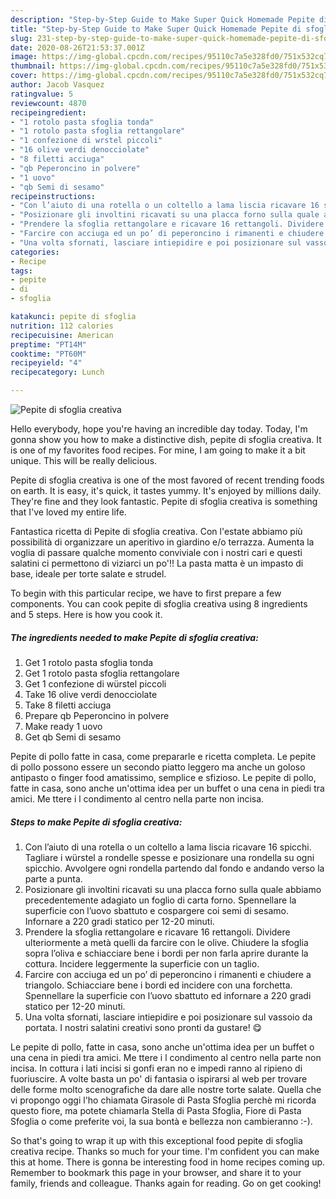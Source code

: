 ```yaml
---
description: "Step-by-Step Guide to Make Super Quick Homemade Pepite di sfoglia creativa"
title: "Step-by-Step Guide to Make Super Quick Homemade Pepite di sfoglia creativa"
slug: 231-step-by-step-guide-to-make-super-quick-homemade-pepite-di-sfoglia-creativa
date: 2020-08-26T21:53:37.001Z
image: https://img-global.cpcdn.com/recipes/95110c7a5e328fd0/751x532cq70/pepite-di-sfoglia-creativa-recipe-main-photo.jpg
thumbnail: https://img-global.cpcdn.com/recipes/95110c7a5e328fd0/751x532cq70/pepite-di-sfoglia-creativa-recipe-main-photo.jpg
cover: https://img-global.cpcdn.com/recipes/95110c7a5e328fd0/751x532cq70/pepite-di-sfoglia-creativa-recipe-main-photo.jpg
author: Jacob Vasquez
ratingvalue: 5
reviewcount: 4870
recipeingredient:
- "1 rotolo pasta sfoglia tonda"
- "1 rotolo pasta sfoglia rettangolare"
- "1 confezione di wrstel piccoli"
- "16 olive verdi denocciolate"
- "8 filetti acciuga"
- "qb Peperoncino in polvere"
- "1 uovo"
- "qb Semi di sesamo"
recipeinstructions:
- "Con l’aiuto di una rotella o un coltello a lama liscia ricavare 16 spicchi. Tagliare i würstel a rondelle spesse e posizionare una rondella su ogni spicchio. Avvolgere ogni rondella partendo dal fondo e andando verso la parte a punta."
- "Posizionare gli involtini ricavati su una placca forno sulla quale abbiamo precedentemente adagiato un foglio di carta forno. Spennellare la superficie con l’uovo sbattuto e cospargere coi semi di sesamo. Infornare a 220 gradi statico per 12-20 minuti."
- "Prendere la sfoglia rettangolare e ricavare 16 rettangoli. Dividere ulteriormente a metà quelli da farcire con le olive. Chiudere la sfoglia sopra l’oliva e schiacciare bene i bordi per non farla aprire durante la cottura. Incidere leggermente la superficie con un taglio."
- "Farcire con acciuga ed un po’ di peperoncino i rimanenti e chiudere a triangolo. Schiacciare bene i bordi ed incidere con una forchetta. Spennellare la superficie con l’uovo sbattuto ed infornare a 220 gradi statico per 12-20 minuti."
- "Una volta sfornati, lasciare intiepidire e poi posizionare sul vassoio da portata. I nostri salatini creativi sono pronti da gustare! 😋"
categories:
- Recipe
tags:
- pepite
- di
- sfoglia

katakunci: pepite di sfoglia 
nutrition: 112 calories
recipecuisine: American
preptime: "PT14M"
cooktime: "PT60M"
recipeyield: "4"
recipecategory: Lunch

---
```



![Pepite di sfoglia creativa](https://img-global.cpcdn.com/recipes/95110c7a5e328fd0/751x532cq70/pepite-di-sfoglia-creativa-recipe-main-photo.jpg)

Hello everybody, hope you're having an incredible day today. Today, I'm gonna show you how to make a distinctive dish, pepite di sfoglia creativa. It is one of my favorites food recipes. For mine, I am going to make it a bit unique. This will be really delicious.

Pepite di sfoglia creativa is one of the most favored of recent trending foods on earth. It is easy, it's quick, it tastes yummy. It's enjoyed by millions daily. They're fine and they look fantastic. Pepite di sfoglia creativa is something that I've loved my entire life.

Fantastica ricetta di Pepite di sfoglia creativa. Con l&#39;estate abbiamo più possibilità di organizzare un aperitivo in giardino e/o terrazza. Aumenta la voglia di passare qualche momento conviviale con i nostri cari e questi salatini ci permettono di viziarci un po&#39;!! La pasta matta è un impasto di base, ideale per torte salate e strudel.


To begin with this particular recipe, we have to first prepare a few components. You can cook pepite di sfoglia creativa using 8 ingredients and 5 steps. Here is how you cook it.

<!--inarticleads1-->

##### The ingredients needed to make Pepite di sfoglia creativa:

1. Get 1 rotolo pasta sfoglia tonda
1. Get 1 rotolo pasta sfoglia rettangolare
1. Get 1 confezione di würstel piccoli
1. Take 16 olive verdi denocciolate
1. Take 8 filetti acciuga
1. Prepare qb Peperoncino in polvere
1. Make ready 1 uovo
1. Get qb Semi di sesamo


Pepite di pollo fatte in casa, come prepararle e ricetta completa. Le pepite di pollo possono essere un secondo piatto leggero ma anche un goloso antipasto o finger food amatissimo, semplice e sfizioso. Le pepite di pollo, fatte in casa, sono anche un&#39;ottima idea per un buffet o una cena in piedi tra amici. Me ttere i l condimento al centro nella parte non incisa. 

<!--inarticleads2-->

##### Steps to make Pepite di sfoglia creativa:

1. Con l’aiuto di una rotella o un coltello a lama liscia ricavare 16 spicchi. Tagliare i würstel a rondelle spesse e posizionare una rondella su ogni spicchio. Avvolgere ogni rondella partendo dal fondo e andando verso la parte a punta.
1. Posizionare gli involtini ricavati su una placca forno sulla quale abbiamo precedentemente adagiato un foglio di carta forno. Spennellare la superficie con l’uovo sbattuto e cospargere coi semi di sesamo. Infornare a 220 gradi statico per 12-20 minuti.
1. Prendere la sfoglia rettangolare e ricavare 16 rettangoli. Dividere ulteriormente a metà quelli da farcire con le olive. Chiudere la sfoglia sopra l’oliva e schiacciare bene i bordi per non farla aprire durante la cottura. Incidere leggermente la superficie con un taglio.
1. Farcire con acciuga ed un po’ di peperoncino i rimanenti e chiudere a triangolo. Schiacciare bene i bordi ed incidere con una forchetta. Spennellare la superficie con l’uovo sbattuto ed infornare a 220 gradi statico per 12-20 minuti.
1. Una volta sfornati, lasciare intiepidire e poi posizionare sul vassoio da portata. I nostri salatini creativi sono pronti da gustare! 😋


Le pepite di pollo, fatte in casa, sono anche un&#39;ottima idea per un buffet o una cena in piedi tra amici. Me ttere i l condimento al centro nella parte non incisa. In cottura i lati incisi si gonfi eran no e impedi ranno al ripieno di fuoriuscire. A volte basta un po&#39; di fantasia o ispirarsi al web per trovare delle forme molto scenografiche da dare alle nostre torte salate. Quella che vi propongo oggi l&#39;ho chiamata Girasole di Pasta Sfoglia perchè mi ricorda questo fiore, ma potete chiamarla Stella di Pasta Sfoglia, Fiore di Pasta Sfoglia o come preferite voi, la sua bontà e bellezza non cambieranno :-). 

So that's going to wrap it up with this exceptional food pepite di sfoglia creativa recipe. Thanks so much for your time. I'm confident you can make this at home. There is gonna be interesting food in home recipes coming up. Remember to bookmark this page in your browser, and share it to your family, friends and colleague. Thanks again for reading. Go on get cooking!

